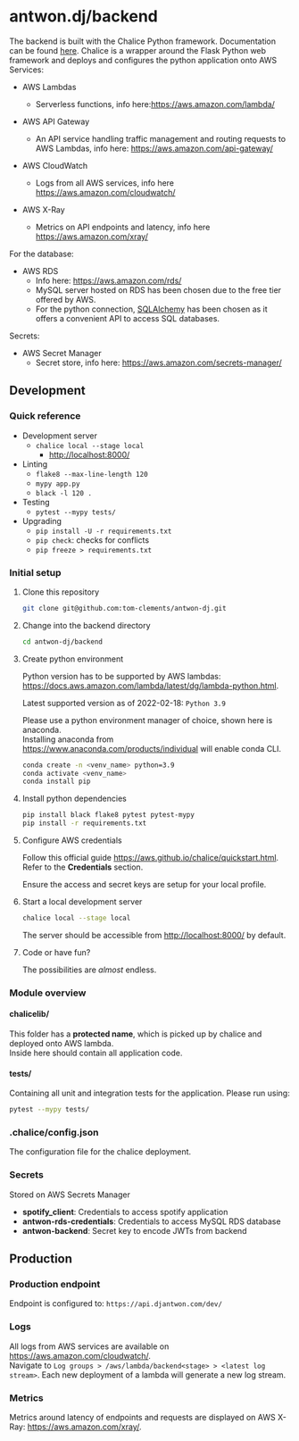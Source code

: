 # antwon.dj/backend

The backend is built with the Chalice Python framework. Documentation can be found [here](https://aws.github.io/chalice/main.html).
Chalice is a wrapper around the Flask Python web framework and deploys and configures the python application onto AWS Services:

- AWS Lambdas
  - Serverless functions, info here:<https://aws.amazon.com/lambda/>

- AWS API Gateway
  - An API service handling traffic management and routing requests to AWS Lambdas, info here: <https://aws.amazon.com/api-gateway/>

- AWS CloudWatch
  - Logs from all AWS services, info here <https://aws.amazon.com/cloudwatch/>

- AWS X-Ray
  - Metrics on API endpoints and latency, info here <https://aws.amazon.com/xray/>

For the database:

- AWS RDS
  - Info here: <https://aws.amazon.com/rds/>
  - MySQL server hosted on RDS has been chosen due to the free tier offered by AWS.
  - For the python connection, [SQLAlchemy](https://www.sqlalchemy.org/) has been chosen as it offers a convenient API to access SQL databases.

Secrets:

- AWS Secret Manager
  - Secret store, info here: <https://aws.amazon.com/secrets-manager/>

## Development

### Quick reference

- Development server
  - `chalice local --stage local`
    - <http://localhost:8000/>
- Linting
  - `flake8 --max-line-length 120`
  - `mypy app.py`
  - `black -l 120 .`
- Testing
  - `pytest --mypy tests/`
- Upgrading
  - `pip install -U -r requirements.txt`
  - `pip check`: checks for conflicts
  - `pip freeze > requirements.txt`

### Initial setup

1. Clone this repository

    ```sh
    git clone git@github.com:tom-clements/antwon-dj.git
    ```

2. Change into the backend directory

    ```sh
    cd antwon-dj/backend
    ```

3. Create python environment

    Python version has to be supported by AWS lambdas: <https://docs.aws.amazon.com/lambda/latest/dg/lambda-python.html>.  

    Latest supported version as of 2022-02-18: `Python 3.9`

    Please use a python environment manager of choice, shown here is anaconda.  
    Installing anaconda from <https://www.anaconda.com/products/individual> will enable conda CLI.  

    ```sh
    conda create -n <venv_name> python=3.9
    conda activate <venv_name>
    conda install pip
    ```

4. Install python dependencies

    ```sh
    pip install black flake8 pytest pytest-mypy
    pip install -r requirements.txt
    ```

5. Configure AWS credentials

    Follow this official guide https://aws.github.io/chalice/quickstart.html.  
    Refer to the **Credentials** section.

    Ensure the access and secret keys are setup for your local profile.


6. Start a local development server

    ```sh
    chalice local --stage local
    ```

    The server should be accessible from <http://localhost:8000/> by default.

7. Code or have fun?

    The possibilities are _almost_ endless.

### Module overview

#### chalicelib/

This folder has a **protected name**, which is picked up by chalice and deployed onto AWS lambda.  
Inside here should contain all application code.

#### tests/

Containing all unit and integration tests for the application. Please run using:

```sh
pytest --mypy tests/
```

### .chalice/config.json

The configuration file for the chalice deployment.

### Secrets

Stored on AWS Secrets Manager

- **spotify_client**: Credentials to access spotify application
- **antwon-rds-credentials**: Credentials to access MySQL RDS database
- **antwon-backend**: Secret key to encode JWTs from backend

## Production

### Production endpoint

Endpoint is configured to: `https://api.djantwon.com/dev/`

### Logs

All logs from AWS services are available on <https://aws.amazon.com/cloudwatch/>.  
Navigate to `Log groups > /aws/lambda/backend<stage> > <latest log stream>`.
Each new deployment of a lambda will generate a new log stream.  

### Metrics

Metrics around latency of endpoints and requests are displayed on AWS X-Ray: <https://aws.amazon.com/xray/>.
